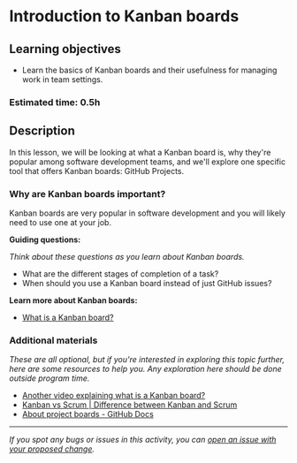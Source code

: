 # Introduction to Kanban boards

## Learning objectives

- Learn the basics of Kanban boards and their usefulness for managing work in team settings.

### Estimated time: 0.5h

## Description

In this lesson, we will be looking at what a Kanban board is, why they're popular among software development teams, and we'll explore one specific tool that offers Kanban boards: GitHub Projects.

### Why are Kanban boards important?

Kanban boards are very popular in software development and you will likely need to use one at your job.

**Guiding questions:**

*Think about these questions as you learn about Kanban boards.*

- What are the different stages of completion of a task?
- When should you use a Kanban board instead of just GitHub issues?

**Learn more about Kanban boards:**

- [What is a Kanban board?](what-is-a-kanban-board.md)

### Additional materials

*These are all optional, but if you're interested in exploring this topic further, here are some resources to help you. Any exploration here should be done outside program time.*

- [Another video explaining what is a Kanban board?](https://www.youtube.com/watch?v=Bcid33tgq8A)
- [Kanban vs Scrum | Difference between Kanban and Scrum](https://www.youtube.com/watch?v=F5QIqFEDv2k)
- [About project boards - GitHub Docs](https://docs.github.com/en/github/managing-your-work-on-github/about-project-boards)

------

_If you spot any bugs or issues in this activity, you can [open an issue with your proposed change](https://github.com/microverseinc/curriculum-transversal-skills/blob/main/git-github/articles/open_issue.md)._
